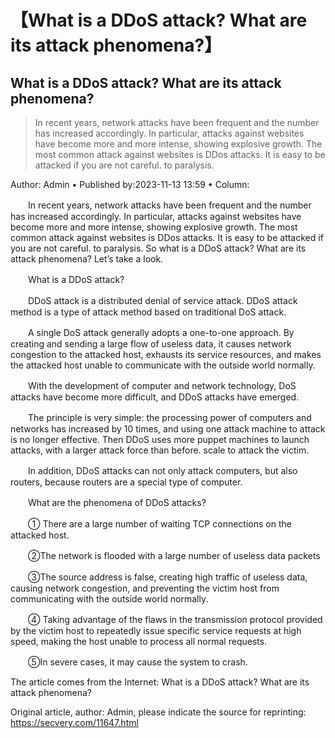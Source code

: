 # 【What is a DDoS attack? What are its attack phenomena?】

## What is a DDoS attack? What are its attack phenomena?


> In recent years, network attacks have been frequent and the number has increased accordingly. In particular, attacks against websites have become more and more intense, showing explosive growth. The most common attack against websites is DDos attacks. It is easy to be attacked if you are not careful. to paralysis.

Author: Admin • Published by:2023-11-13 13:59 • Column:

　　In recent years, network attacks have been frequent and the number has increased accordingly. In particular, attacks against websites have become more and more intense, showing explosive growth. The most common attack against websites is DDos attacks. It is easy to be attacked if you are not careful. to paralysis. So what is a DDoS attack? What are its attack phenomena? Let’s take a look.

　　What is a DDoS attack?

　　DDoS attack is a distributed denial of service attack. DDoS attack method is a type of attack method based on traditional DoS attack.

　　A single DoS attack generally adopts a one-to-one approach. By creating and sending a large flow of useless data, it causes network congestion to the attacked host, exhausts its service resources, and makes the attacked host unable to communicate with the outside world normally.

　　With the development of computer and network technology, DoS attacks have become more difficult, and DDoS attacks have emerged.

　　The principle is very simple: the processing power of computers and networks has increased by 10 times, and using one attack machine to attack is no longer effective. Then DDoS uses more puppet machines to launch attacks, with a larger attack force than before. scale to attack the victim.

　　In addition, DDoS attacks can not only attack computers, but also routers, because routers are a special type of computer.

　　What are the phenomena of DDoS attacks?

　　① There are a large number of waiting TCP connections on the attacked host.

　　②The network is flooded with a large number of useless data packets

　　③The source address is false, creating high traffic of useless data, causing network congestion, and preventing the victim host from communicating with the outside world normally.

　　④ Taking advantage of the flaws in the transmission protocol provided by the victim host to repeatedly issue specific service requests at high speed, making the host unable to process all normal requests.

　　⑤In severe cases, it may cause the system to crash.

The article comes from the Internet: What is a DDoS attack? What are its attack phenomena?

Original article, author: Admin, please indicate the source for reprinting: https://secvery.com/11647.html